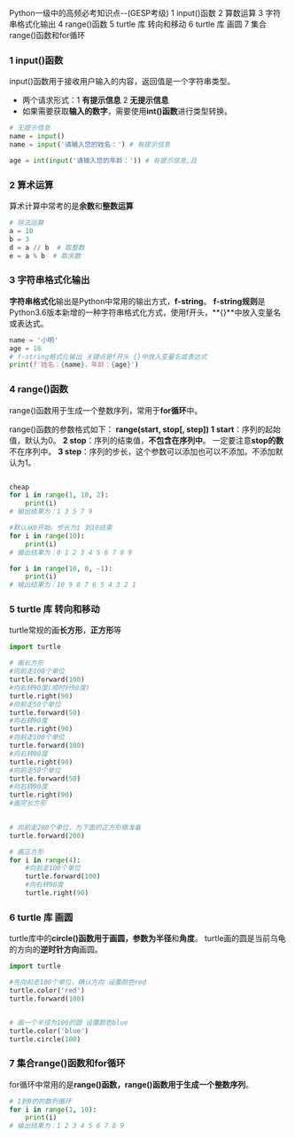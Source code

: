 
Python一级中的高频必考知识点--(GESP考级)
1 input()函数
2 算数运算
3 字符串格式化输出
4 range()函数
5 turtle 库 转向和移动
6 turtle 库 画圆
7 集合range()函数和for循环

### 1 input()函数

input()函数用于接收用户输入的内容，返回值是一个字符串类型。

* 两个请求形式：1 **有提示信息** 2 **无提示信息**
* 如果需要获取**输入的数字**，需要使用**int()函数**进行类型转换。

```python
# 无提示信息
name = input() 
name = input('请输入您的姓名：') # 有提示信息

age = int(input('请输入您的年龄：')) # 有提示信息,且

```

### 2 算术运算

算术计算中常考的是**余数**和**整数运算**

```python
# 除法运算
a = 10
b = 3
d = a // b  # 取整数
e = a % b  # 取余数
```

### 3 字符串格式化输出

**字符串格式化**输出是Python中常用的输出方式，**f-string**。
**f-string规则**是Python3.6版本新增的一种字符串格式化方式，使用f开头，**{}**中放入变量名或表达式。

```python
name = '小明'
age = 18
# f-string格式化输出 关键点是f开头 {}中放入变量名或表达式
print(f'姓名：{name}，年龄：{age}')
```

### 4 range()函数

range()函数用于生成一个整数序列，常用于**for循环**中。

range()函数的参数格式如下：
**range(start, stop[, step])**
**1 start**：序列的起始值，默认为0。
**2 stop**：序列的结束值，**不包含在序列中**。 一定要注意**stop的数**不在序列中。
**3 step**：序列的步长，这个参数可以添加也可以不添加。不添加默认为1。

```python

cheap
for i in range(1, 10, 2):
    print(i)
# 输出结果为：1 3 5 7 9

#默认从0开始，步长为1 到10结束
for i in range(10):
    print(i)
# 输出结果为：0 1 2 3 4 5 6 7 8 9

for i in range(10, 0, -1):
    print(i)
# 输出结果为：10 9 8 7 6 5 4 3 2 1
```

### 5 turtle 库 转向和移动

turtle常规的画**长方形**，**正方形**等

```python
import turtle

# 画长方形
#向前走100个单位
turtle.forward(100)
#向右转90度(顺时针90度)
turtle.right(90)
#向前走50个单位
turtle.forward(50)
#向右转90度
turtle.right(90)
#向前走100个单位
turtle.forward(100)
#向右转90度
turtle.right(90)
#向前走50个单位
turtle.forward(50)
#向右转90度
turtle.right(90)
#画完长方形
 

# 向前走200个单位，为下面的正方形做准备
turtle.forward(200)

# 画正方形
for i in range(4):
    #向前走100个单位
    turtle.forward(100)
    #向右转90度
    turtle.right(90)
```

### 6 turtle 库 画圆

turtle库中的**circle()**函数用于画圆，参数为**半径**和**角度**。
turtle画的圆是当前乌龟的方向的**逆时针方向**画圆。

```python
import turtle

#先向前走100个单位，确认方向 设置颜色red
turtle.color('red')
turtle.forward(100)


# 画一个半径为100的圆 设置颜色blue
turtle.color('blue')
turtle.circle(100)


```

### 7 集合range()函数和for循环

for循环中常用的是**range()**函数，range()函数用于生成一个**整数序列**。

```python
# 1到9的的数列循环
for i in range(1, 10):
    print(i)
# 输出结果为：1 2 3 4 5 6 7 8 9
```
